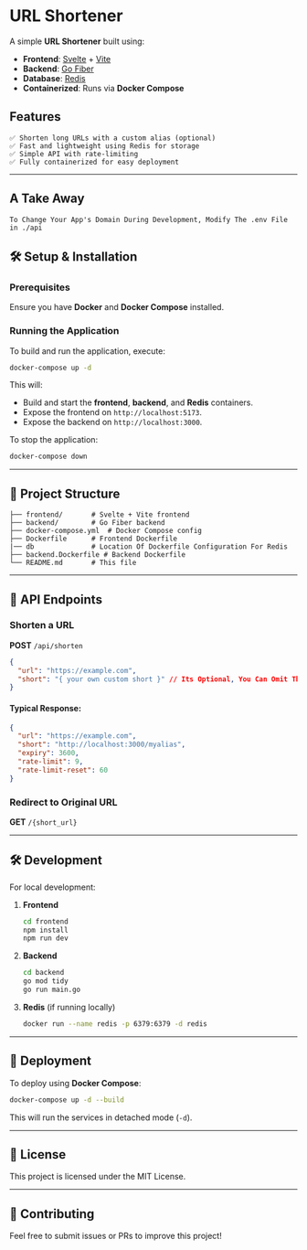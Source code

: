 # URL Shortener

A simple **URL Shortener** built using:
- **Frontend**: [Svelte](https://svelte.dev/) + [Vite](https://vitejs.dev/)
- **Backend**: [Go Fiber](https://gofiber.io/)
- **Database**: [Redis](https://redis.io/)
- **Containerized**: Runs via **Docker Compose**

## Features
    ✅ Shorten long URLs with a custom alias (optional)
    ✅ Fast and lightweight using Redis for storage
    ✅ Simple API with rate-limiting
    ✅ Fully containerized for easy deployment

---

## A Take Away 
    To Change Your App's Domain During Development, Modify The .env File in ./api

## 🛠️ Setup & Installation
### **Prerequisites**
Ensure you have **Docker** and **Docker Compose** installed.

### **Running the Application**
To build and run the application, execute:
```bash
docker-compose up -d
```
This will:
- Build and start the **frontend**, **backend**, and **Redis** containers.
- Expose the frontend on `http://localhost:5173`.
- Expose the backend on `http://localhost:3000`.

To stop the application:
```bash
docker-compose down
```

---

## 📂 Project Structure
```
├── frontend/       # Svelte + Vite frontend
├── backend/        # Go Fiber backend
├── docker-compose.yml  # Docker Compose config
├── Dockerfile      # Frontend Dockerfile
|── db              # Location Of Dockerfile Configuration For Redis
├── backend.Dockerfile # Backend Dockerfile
└── README.md       # This file
```

---

## 🔗 API Endpoints
### **Shorten a URL**
**POST** `/api/shorten`
```json
{
  "url": "https://example.com",
  "short": "{ your own custom short }" // Its Optional, You Can Omit This
}
```
#### **Typical Response:**
```json
{
  "url": "https://example.com",
  "short": "http://localhost:3000/myalias",
  "expiry": 3600,
  "rate-limit": 9,
  "rate-limit-reset": 60
}
```

### **Redirect to Original URL**
**GET** `/{short_url}`


---

## 🛠️ Development
For local development:
1. **Frontend**
   ```bash
   cd frontend
   npm install
   npm run dev
   ```
2. **Backend**
   ```bash
   cd backend
   go mod tidy
   go run main.go
   ```
3. **Redis** (if running locally)
   ```bash
   docker run --name redis -p 6379:6379 -d redis
   ```

---

## 🚀 Deployment
To deploy using **Docker Compose**:
```bash
docker-compose up -d --build
```
This will run the services in detached mode (`-d`).

---

## 📜 License
This project is licensed under the MIT License.

---

## 🤝 Contributing
Feel free to submit issues or PRs to improve this project!

